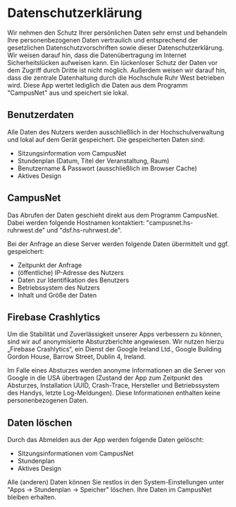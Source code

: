 # Datenschutzerklärung
Wir nehmen den Schutz Ihrer persönlichen Daten sehr ernst und behandeln Ihre personenbezogenen Daten vertraulich und entsprechend der gesetzlichen Datenschutzvorschriften sowie dieser Datenschutzerklärung.
Wir weisen darauf hin, dass die Datenübertragung im Internet Sicherheitslücken aufweisen kann. Ein lückenloser Schutz der Daten vor dem Zugriff durch Dritte ist nicht möglich.
Außerdem weisen wir darauf hin, dass die zentrale Datenhaltung durch die Hochschule Ruhr West betrieben wird. Diese App wertet lediglich die Daten aus dem Programm "CampusNet" aus und speichert sie lokal. 

## Benutzerdaten
Alle Daten des Nutzers werden ausschließlich in der Hochschulverwaltung und lokal auf dem Gerät gespeichert. Die gespeicherten Daten sind:
- Sitzungsinformation vom CampusNet
- Stundenplan (Datum, Titel der Veranstaltung, Raum)
- Benutzername & Passwort (ausschließlich im Browser Cache)
- Aktives Design

## CampusNet
Das Abrufen der Daten geschieht direkt aus dem Programm CampusNet.
Dabei werden folgende Hostnamen kontaktiert: "campusnet.hs-ruhrwest.de" und "dsf.hs-ruhrwest.de". 

Bei der Anfrage an diese Server werden folgende Daten übermittelt und ggf. gespeichert:
- Zeitpunkt der Anfrage
- (öffentliche) IP-Adresse des Nutzers
- Daten zur Identifikation des Benutzers
- Betriebssystem des Nutzers
- Inhalt und Größe der Daten

## Firebase Crashlytics
Um die Stabilität und Zuverlässigkeit unserer Apps verbessern zu können, sind wir auf anonymisierte Absturzberichte angewiesen. Wir nutzen hierzu „Firebase Crashlytics“, ein Dienst der Google Ireland Ltd., Google Building Gordon House, Barrow Street, Dublin 4, Ireland.

Im Falle eines Absturzes werden anonyme Informationen an die Server von Google in die USA übertragen (Zustand der App zum Zeitpunkt des Absturzes, Installation UUID, Crash-Trace, Hersteller und Betriebssystem des Handys, letzte Log-Meldungen). Diese Informationen enthalten keine personenbezogenen Daten.

## Daten löschen
Durch das Abmelden aus der App werden folgende Daten gelöscht:
- Sitzungsinformationen vom CampusNet
- Stundenplan
- Aktives Design

Alle (anderen) Daten können Sie restlos in den System-Einstellungen unter "Apps -> Stundenplan -> Speicher" löschen. Ihre Daten im CampusNet bleiben erhalten.